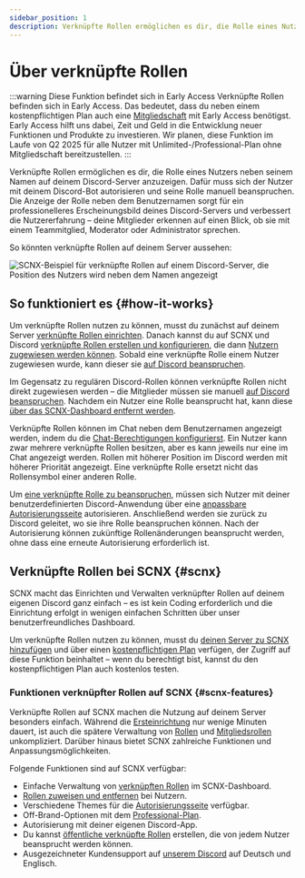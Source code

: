```yaml
---
sidebar_position: 1
description: Verknüpfte Rollen ermöglichen es dir, die Rolle eines Nutzers direkt neben seinem Benutzernamen im Chat anzuzeigen.
---
```


# Über verknüpfte Rollen

:::warning Diese Funktion befindet sich in Early Access
Verknüpfte Rollen befinden sich in Early Access. Das bedeutet, dass du neben einem kostenpflichtigen Plan auch eine [Mitgliedschaft](https://membership.scootkit.com) mit Early Access benötigst. Early Access hilft uns dabei, Zeit und Geld in die Entwicklung neuer Funktionen und Produkte zu investieren. Wir planen, diese Funktion im Laufe von Q2 2025 für alle Nutzer mit Unlimited-/Professional-Plan ohne Mitgliedschaft bereitzustellen.
:::

Verknüpfte Rollen ermöglichen es dir, die Rolle eines Nutzers neben seinem Namen auf deinem Discord-Server anzuzeigen. Dafür muss sich der Nutzer mit deinem Discord-Bot autorisieren und seine Rolle manuell beanspruchen. Die Anzeige der Rolle neben dem Benutzernamen sorgt für ein professionelleres Erscheinungsbild deines Discord-Servers und verbessert die Nutzererfahrung – deine Mitglieder erkennen auf einen Blick, ob sie mit einem Teammitglied, Moderator oder Administrator sprechen.

So könnten verknüpfte Rollen auf deinem Server aussehen:

![SCNX-Beispiel für verknüpfte Rollen auf einem Discord-Server, die Position des Nutzers wird neben dem Namen angezeigt](https://scnx.app/img/linked-roles-example.png)

## So funktioniert es {#how-it-works}

Um verknüpfte Rollen nutzen zu können, musst du zunächst auf deinem Server [verknüpfte Rollen einrichten](./../linked-roles). Danach kannst du auf SCNX und Discord [verknüpfte Rollen erstellen und konfigurieren](./role-managment), die dann [Nutzern zugewiesen werden können](./user-managment). Sobald eine verknüpfte Rolle einem Nutzer zugewiesen wurde, kann dieser sie [auf Discord beanspruchen](./claim-roles).

Im Gegensatz zu regulären Discord-Rollen können verknüpfte Rollen nicht direkt zugewiesen werden – die Mitglieder müssen sie manuell [auf Discord beanspruchen](./claim-roles). Nachdem ein Nutzer eine Rolle beansprucht hat, kann diese [über das SCNX-Dashboard entfernt werden](./user-managment#remove-role).

Verknüpfte Rollen können im Chat neben dem Benutzernamen angezeigt werden, indem du die [Chat-Berechtigungen konfigurierst](./role-managment#display-in-chat). Ein Nutzer kann zwar mehrere verknüpfte Rollen besitzen, aber es kann jeweils nur eine im Chat angezeigt werden. Rollen mit höherer Position im Discord werden mit höherer Priorität angezeigt. Eine verknüpfte Rolle ersetzt nicht das Rollensymbol einer anderen Rolle.

Um [eine verknüpfte Rolle zu beanspruchen](./claim-roles), müssen sich Nutzer mit deiner benutzerdefinierten Discord-Anwendung über eine [anpassbare Autorisierungsseite](./settings#authorization-page) autorisieren. Anschließend werden sie zurück zu Discord geleitet, wo sie ihre Rolle beanspruchen können. Nach der Autorisierung können zukünftige Rollenänderungen beansprucht werden, ohne dass eine erneute Autorisierung erforderlich ist.

## Verknüpfte Rollen bei SCNX {#scnx}

SCNX macht das Einrichten und Verwalten verknüpfter Rollen auf deinem eigenen Discord ganz einfach – es ist kein Coding erforderlich und die Einrichtung erfolgt in wenigen einfachen Schritten über unser benutzerfreundliches Dashboard.

Um verknüpfte Rollen nutzen zu können, musst du [deinen Server zu SCNX hinzufügen](./../setup) und über einen [kostenpflichtigen Plan](../scnx/guilds/plans) verfügen, der Zugriff auf diese Funktion beinhaltet – wenn du berechtigt bist, kannst du den kostenpflichtigen Plan auch kostenlos testen.

### Funktionen verknüpfter Rollen auf SCNX {#scnx-features}

Verknüpfte Rollen auf SCNX machen die Nutzung auf deinem Server besonders einfach. Während die [Ersteinrichtung](./../linked-roles) nur wenige Minuten dauert, ist auch die spätere Verwaltung von [Rollen](./role-managment) und [Mitgliedsrollen](./user-managment) unkompliziert. Darüber hinaus bietet SCNX zahlreiche Funktionen und Anpassungsmöglichkeiten.

Folgende Funktionen sind auf SCNX verfügbar:

* Einfache Verwaltung von [verknüpften Rollen](./role-managment) im SCNX-Dashboard.
* [Rollen zuweisen und entfernen](./user-managment) bei Nutzern.
* Verschiedene Themes für die [Autorisierungsseite](./settings#authorization-page) verfügbar.
* Off-Brand-Optionen mit dem [Professional-Plan](./../scnx/guilds/plans).
* Autorisierung mit deiner eigenen Discord-App.
* Du kannst [öffentliche verknüpfte Rollen](./role-managment#public-roles) erstellen, die von jedem Nutzer beansprucht werden können.
* Ausgezeichneter Kundensupport auf [unserem Discord](https://scootk.it/dc-de) auf Deutsch und Englisch.
